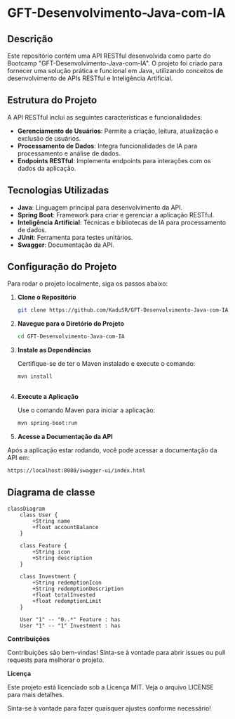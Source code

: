 # GFT-Desenvolvimento-Java-com-IA

## Descrição

Este repositório contém uma API RESTful desenvolvida como parte do Bootcamp "GFT-Desenvolvimento-Java-com-IA". O projeto foi criado para fornecer uma solução prática e funcional em Java, utilizando conceitos de desenvolvimento de APIs RESTful e Inteligência Artificial.

## Estrutura do Projeto

A API RESTful inclui as seguintes características e funcionalidades:

- **Gerenciamento de Usuários**: Permite a criação, leitura, atualização e exclusão de usuários.
- **Processamento de Dados**: Integra funcionalidades de IA para processamento e análise de dados.
- **Endpoints RESTful**: Implementa endpoints para interações com os dados da aplicação.

## Tecnologias Utilizadas

- **Java**: Linguagem principal para desenvolvimento da API.
- **Spring Boot**: Framework para criar e gerenciar a aplicação RESTful.
- **Inteligência Artificial**: Técnicas e bibliotecas de IA para processamento de dados.
- **JUnit**: Ferramenta para testes unitários.
- **Swagger**: Documentação da API.

## Configuração do Projeto

Para rodar o projeto localmente, siga os passos abaixo:

1. **Clone o Repositório**

   ```bash
   git clone https://github.com/KaduSR/GFT-Desenvolvimento-Java-com-IA.git

2. **Navegue para o Diretório do Projeto**

    ```bash
   cd GFT-Desenvolvimento-Java-com-IA

3. **Instale as Dependências**

    Certifique-se de ter o Maven instalado e execute o comando:  
   
   ```bash
   mvn install
    
4. **Execute a Aplicação**

   Use o comando Maven para iniciar a aplicação:  
   
   ```bash
   mvn spring-boot:run

5. **Acesse a Documentação da API**

Após a aplicação estar rodando, você pode acessar a documentação da API em:

```bash
https://localhost:8080/swagger-ui/index.html
```

## Diagrama de classe

```mermaid
classDiagram
    class User {
        +String name
        +float accountBalance
    }

    class Feature {
        +String icon
        +String description
    }

    class Investment {
        +String redemptionIcon
        +String redemptionDescription
        +float totalInvested
        +float redemptionLimit
    }

    User "1" -- "0..*" Feature : has
    User "1" -- "1" Investment : has
```

**Contribuições**

Contribuições são bem-vindas! Sinta-se à vontade para abrir issues ou pull requests para melhorar o projeto.


**Licença**

Este projeto está licenciado sob a Licença MIT. Veja o arquivo LICENSE para mais detalhes.


Sinta-se à vontade para fazer quaisquer ajustes conforme necessário!
